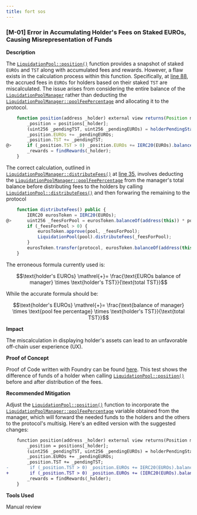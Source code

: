 ```yaml
---
title: fort sos
---
```


### [M-01] Error in Accumulating Holder's Fees on Staked EUROs, Causing Misrepresentation of Funds

**Description**

The [`LiquidationPool::position()`](https://github.com/Cyfrin/2023-12-the-standard/blob/c12272f2eec533019f2d255ab690f6892027f112/contracts/LiquidationPool.sol#L83) function provides a snapshot of staked `EUROs` and `TST` along with accumulated fees and rewards. However, a flaw exists in the calculation process within this function. Specifically, at [line 88](https://github.com/Cyfrin/2023-12-the-standard/blob/c12272f2eec533019f2d255ab690f6892027f112/contracts/LiquidationPool.sol#L88), the accrued fees in `EUROs` for holders based on their staked `TST` are miscalculated. The issue arises from considering the entire balance of the [`LiquidationPoolManager`](https://github.com/Cyfrin/2023-12-the-standard/blob/c12272f2eec533019f2d255ab690f6892027f112/contracts/LiquidationPoolManager.sol#L11) rather than deducting the [`LiquidationPoolManager::poolFeePercentage`](https://github.com/Cyfrin/2023-12-the-standard/blob/c12272f2eec533019f2d255ab690f6892027f112/contracts/LiquidationPoolManager.sol#L20) and allocating it to the protocol.

```javascript
    function position(address _holder) external view returns(Position memory _position, Reward[] memory _rewards) {
        _position = positions[_holder];
        (uint256 _pendingTST, uint256 _pendingEUROs) = holderPendingStakes(_holder);
        _position.EUROs += _pendingEUROs;
        _position.TST += _pendingTST;
@>      if (_position.TST > 0) _position.EUROs += IERC20(EUROs).balanceOf(manager) * _position.TST / getTstTotal(); // @audit not deducting the fee
        _rewards = findRewards(_holder);
    }
```

The correct calculation, outlined in [`LiquidationPoolManager::distributeFees()`](https://github.com/Cyfrin/2023-12-the-standard/blob/c12272f2eec533019f2d255ab690f6892027f112/contracts/LiquidationPoolManager.sol#L33) at [line 35](https://github.com/Cyfrin/2023-12-the-standard/blob/c12272f2eec533019f2d255ab690f6892027f112/contracts/LiquidationPoolManager.sol#L35), involves deducting the [`LiquidationPoolManager::poolFeePercentage`](https://github.com/Cyfrin/2023-12-the-standard/blob/c12272f2eec533019f2d255ab690f6892027f112/contracts/LiquidationPoolManager.sol#L20) from the manager's total balance before distributing fees to the holders by calling [`LiquidationPool::distributeFees()`](https://github.com/Cyfrin/2023-12-the-standard/blob/c12272f2eec533019f2d255ab690f6892027f112/contracts/LiquidationPool.sol#L182) and then forwaring the remaining to the protocol

```javascript
    function distributeFees() public {
        IERC20 eurosToken = IERC20(EUROs);
@>      uint256 _feesForPool = eurosToken.balanceOf(address(this)) * poolFeePercentage / HUNDRED_PC; // @audit deducting the fee
        if (_feesForPool > 0) {
            eurosToken.approve(pool, _feesForPool);
            LiquidationPool(pool).distributeFees(_feesForPool);
        }
        eurosToken.transfer(protocol, eurosToken.balanceOf(address(this)));
    }
```

The erroneous formula currently used is:

$$\text{holder's EUROs} \mathrel{+}= \frac{\text{EUROs balance of manager} \times \text{holder's TST}}{\text{total TST}}$$

While the accurate formula should be:

$$\text{holder's EUROs} \mathrel{+}= \frac{\text{balance of manager} \times \text{pool fee percentage} \times \text{holder's TST}}{\text{total TST}}$$

**Impact**

The miscalculation in displaying holder's assets can lead to an unfavorable off-chain user experience (UX).

**Proof of Concept**

Proof of Code written with Foundry can be found [here](https://gist.github.com/DanailYordanov/b0218948722e4c14b4f573eeaa439c12). This test shows the difference of funds of a holder when calling [`LiquidationPool::position()`](https://github.com/Cyfrin/2023-12-the-standard/blob/c12272f2eec533019f2d255ab690f6892027f112/contracts/LiquidationPool.sol#L83) before and after distribution of the fees.

**Recommended Mitigation**

Adjust the [`LiquidationPool::position()`](https://github.com/Cyfrin/2023-12-the-standard/blob/c12272f2eec533019f2d255ab690f6892027f112/contracts/LiquidationPool.sol#L83) function to incorporate the [`LiquidationPoolManager::poolFeePercentage`](https://github.com/Cyfrin/2023-12-the-standard/blob/c12272f2eec533019f2d255ab690f6892027f112/contracts/LiquidationPoolManager.sol#L20) variable obtained from the manager, which will forward the needed funds to the holders and the others to the protocol's multisig. Here's an edited version with the suggested changes:

```diff
    function position(address _holder) external view returns(Position memory _position, Reward[] memory _rewards) {
        _position = positions[_holder];
        (uint256 _pendingTST, uint256 _pendingEUROs) = holderPendingStakes(_holder);
        _position.EUROs += _pendingEUROs;
        _position.TST += _pendingTST;
-        if (_position.TST > 0) _position.EUROs += IERC20(EUROs).balanceOf(manager) * _position.TST / getTstTotal();
+        if (_position.TST > 0) _position.EUROs += (IERC20(EUROs).balanceOf(manager) * poolFeePercentage) * _position.TST / getTstTotal();
        _rewards = findRewards(_holder);
    }
```

**Tools Used**

Manual review
